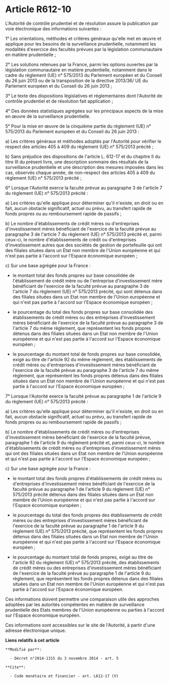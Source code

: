 # Article R612-10

L'Autorité de contrôle prudentiel et de résolution assure la publication par voie électronique des informations suivantes : 

1° Les orientations, méthodes et critères généraux qu'elle met en œuvre et applique pour les besoins de la surveillance
prudentielle, notamment les modalités d'exercice des facultés prévues par la législation communautaire en matière
prudentielle ; 

2° Les solutions retenues par la France, parmi les options ouvertes par la législation communautaire en matière prudentielle,
notamment dans le cadre du règlement (UE) n° 575/2013 du Parlement européen et du Conseil du 26 juin 2013 ou de la
transposition de la directive 2013/36/ UE du Parlement européen et du Conseil du 26 juin 2013 ; 

3° Le texte des dispositions législatives et réglementaires dont l'Autorité de contrôle prudentiel et de résolution fait
application ; 

4° Des données statistiques agrégées sur les principaux aspects de la mise en œuvre de la surveillance prudentielle. 

5° Pour la mise en œuvre de la cinquième partie du règlement (UE) n° 575/2013 du Parlement européen et du Conseil du 26 juin
2013 : 

a) Les critères généraux et méthodes adoptés par l'Autorité pour vérifier le respect des articles 405 à 409 du règlement (UE)
n° 575/2013 précité ; 

b) Sans préjudice des dispositions de l'article L. 612-17 et du chapitre II du titre III du présent livre, une description
sommaire des résultats de la surveillance prudentielle et une description des mesures imposées dans les cas, observés chaque
année, de non-respect des articles 405 à 409 du règlement (UE) n° 575/2013 précité ; 

6° Lorsque l'Autorité exerce la faculté prévue au paragraphe 3 de l'article 7 du règlement (UE) n° 575/2013 précité : 

a) Les critères qu'elle applique pour déterminer qu'il n'existe, en droit ou en fait, aucun obstacle significatif, actuel ou
prévu, au transfert rapide de fonds propres ou au remboursement rapide de passifs ; 

b) Le nombre d'établissements de crédit mères ou d'entreprises d'investissement mères bénéficiant de l'exercice de la faculté
prévue au paragraphe 3 de l'article 7 du règlement (UE) n° 575/2013 précité et, parmi ceux-ci, le nombre d'établissements de
crédit ou d'entreprises d'investissement autres que des sociétés de gestion de portefeuille qui ont des filiales situées dans
un Etat non membre de l'Union européenne et qui n'est pas partie à l'accord sur l'Espace économique européen ; 

c) Sur une base agrégée pour la France :

- le montant total des fonds propres sur base consolidée de l'établissement de crédit mère ou de l'entreprise
d'investissement mère bénéficiant de l'exercice de la faculté prévue au paragraphe 3 de l'article 7 du règlement (UE) n°
575/2013 précité, qui sont détenus dans des filiales situées dans un Etat non membre de l'Union européenne et qui n'est pas
partie à l'accord sur l'Espace économique européen ;

- le pourcentage du total des fonds propres sur base consolidée des établissements de crédit mères ou des entreprises
d'investissement mères bénéficiant de l'exercice de la faculté prévue au paragraphe 3 de l'article 7 du même règlement, que
représentent les fonds propres détenus dans des filiales situées dans un Etat non membre de l'Union européenne et qui n'est
pas partie à l'accord sur l'Espace économique européen ;

- le pourcentage du montant total de fonds propres sur base consolidée, exigé au titre de l'article 92 du même règlement, des
établissements de crédit mères ou d'entreprises d'investissement mères bénéficiant de l'exercice de la faculté prévue au
paragraphe 3 de l'article 7 du même règlement, que représentent les fonds propres détenus dans des filiales situées dans un
Etat non membre de l'Union européenne et qui n'est pas partie à l'accord sur l'Espace économique européen ; 

7° Lorsque l'Autorité exerce la faculté prévue au paragraphe 1 de l'article 9 du règlement (UE) n° 575/2013 précité : 

a) Les critères qu'elle applique pour déterminer qu'il n'existe, en droit ou en fait, aucun obstacle significatif, actuel ou
prévu, au transfert rapide de fonds propres ou au remboursement rapide de passifs ; 

b) Le nombre d'établissements de crédit mères ou d'entreprises d'investissement mères bénéficiant de l'exercice de la faculté
prévue, paragraphe 1 de l'article 9 du règlement précité et, parmi ceux-ci, le nombre d'établissements de crédit mères ou
d'entreprises d'investissement mères qui ont des filiales situées dans un Etat non membre de l'Union européenne et qui n'est
pas partie à l'accord sur l'Espace économique européen ; 

c) Sur une base agrégée pour la France :

- le montant total des fonds propres d'établissements de crédit mères ou d'entreprises d'investissement mères bénéficiant de
l'exercice de la faculté prévue au paragraphe 1 de l'article 9 du règlement (UE) n° 575/2013 précité détenus dans des
filiales situées dans un Etat non membre de l'Union européenne et qui n'est pas partie à l'accord sur l'Espace économique
européen ;

- le pourcentage du total des fonds propres des établissements de crédit mères ou des entreprises d'investissement mères
bénéficiant de l'exercice de la faculté prévue au paragraphe 1 de l'article 9 du règlement (UE) n° 575/2013 précité, que
représentent les fonds propres détenus dans des filiales situées dans un Etat non membre de l'Union européenne et qui n'est
pas partie à l'accord sur l'Espace économique européen ;

- le pourcentage du montant total de fonds propres, exigé au titre de l'article 92 du règlement (UE) n° 575/2013 précité, des
établissements de crédit mères ou des entreprises d'investissement mères bénéficiant de l'exercice de la faculté prévue au
paragraphe 1 de l'article 9 du règlement, que représentent les fonds propres détenus dans des filiales situées dans un Etat
non membre de l'Union européenne et qui n'est pas partie à l'accord sur l'Espace économique européen. 

Ces informations doivent permettre une comparaison utile des approches adoptées par les autorités compétentes en matière de
surveillance prudentielle des Etats membres de l'Union européenne ou parties à l'accord sur l'Espace économique européen. 

Ces informations sont accessibles sur le site de l'Autorité, à partir d'une adresse électronique unique.

**Liens relatifs à cet article**

	**Modifié par**:

	  - Décret n°2014-1315 du 3 novembre 2014 - art. 5

	**Cite**:

	  - Code monétaire et financier - art. L612-17 (V)
